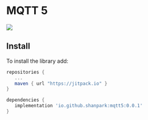 # MQTT 5

[![](https://jitpack.io/v/shanpark/Mqtt5.svg)](https://jitpack.io/#shanpark/Mqtt5)

## Install

To install the library add:

```gradle
repositories { 
   ...
   maven { url "https://jitpack.io" }
}

dependencies {
   implementation 'io.github.shanpark:mqtt5:0.0.1'
}
```